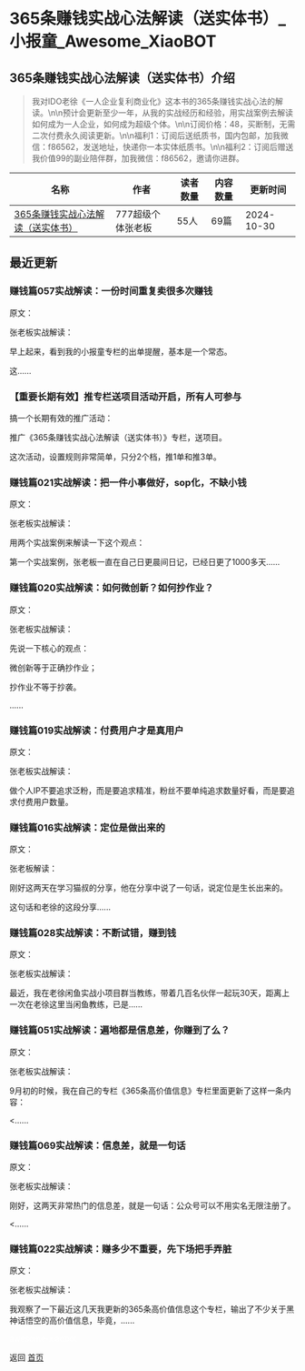 # 365条赚钱实战心法解读（送实体书）_小报童_Awesome_XiaoBOT

## 365条赚钱实战心法解读（送实体书）介绍
> 我对IDO老徐《一人企业复利商业化》这本书的365条赚钱实战心法的解读。\n\n预计会更新至少一年，从我的实战经历和经验，用实战案例去解读如何成为一人企业，如何成为超级个体。\n\n订阅价格：48，买断制，无需二次付费永久阅读更新。\n\n福利1：订阅后送纸质书，国内包邮，加我微信：f86562，发送地址，快递你一本实体纸质书。\n\n福利2：订阅后赠送我价值99的副业陪伴群，加我微信：f86562，邀请你进群。  
  


|名称|作者|读者数量|内容数量|更新时间|
|---|---|---|---|---|
|[365条赚钱实战心法解读（送实体书）](https://xiaobot.net/p/634894764?refer=0b133df9-27dc-423b-8101-639049001c13)|777超级个体张老板|55人|69篇|2024-10-30|

## 最近更新
### 赚钱篇057实战解读：一份时间重复卖很多次赚钱

原文：

张老板实战解读：

早‮起上‬来，看到我的小‮童报‬专栏‮出的‬单提醒，基本是一个常态。

这‮......

### 【重要长期有效】推专栏送项目活动开启，所有人可参与

搞一个长期有效的推广活动：

推广《365条赚钱实战心法解读（送实体书）》专栏，送项目。

这次活动，设置规则非常简单，只分2个档，推1单和推3单。

### 赚钱篇021实战解读：把一件小事做好，sop化，不缺小钱

原文：

张老板实战解读：

用两个实战案例来解读一下这个观点：

第一个实战案例，张老板一直在自己日更晨间日记，已经日更了1000多天......

### 赚钱篇020实战解读：如何微创新？如何抄作业？

原文：

张老板实战解读：

先说一下核心的观点：

微创新等于正确抄作业；

抄作业不等于抄袭。

......

### 赚钱篇019实战解读：付费用户才是真用户

原文：

张老板实战解读：

做个人IP不要追求泛粉，而是要追求精准，粉丝不要单纯追求数量好看，而是要追求付费用户数量。

### 赚钱篇016实战解读：定位是做出来的

原文：

张老板解读：

刚好这两天在学习猫叔的分享，他在分享中说了一句话，说定位是生长出来的。

这句话和老徐的这段分享......

### 赚钱篇028实战解读：不断试错，赚到钱

原文：

张老板实战解读：

最近，我在老徐闲鱼实战小项目群当教练，带着几百名伙伴一起玩30天，距离上一次在老徐这里当闲鱼教练，已是......

### 赚钱篇051实战解读：遍地都是信息差，你赚到了么？

原文：

张老板实战解读：

9月初的时候，我在自己的专栏《365条高价值信息》专栏里面更新了这样一条内容：

<......

### 赚钱篇069实战解读：信息差，就是一句话

原文：

张老板实战解读：

刚好，这两天非常热门的信息差，就是一句话：公众号可以不用实名无限注册了。

<......

### 赚钱篇022实战解读：赚多少不重要，先下场把手弄脏

原文：

张老板实战解读：

我观察了一下最近这几天我更新的365条高价值信息这个专栏，输出了不少关于黑神话悟空的高价值信息，毕竟，......


<a href="https://github.com/Reno9527/awesome-xiaobot" style="color: white; text-decoration: none;">awesome-xiaobot</a>

返回 [首页](../README.md)
